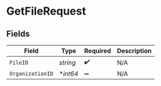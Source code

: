 # GetFileRequest


## Fields

| Field              | Type               | Required           | Description        |
| ------------------ | ------------------ | ------------------ | ------------------ |
| `FileID`           | *string*           | :heavy_check_mark: | N/A                |
| `OrganizationID`   | **int64*           | :heavy_minus_sign: | N/A                |